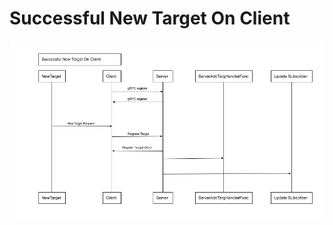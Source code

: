 # Successful New Target On Client

![Successful New Target Client-Side Flow](images/successfulnewtargetonclient.png)
